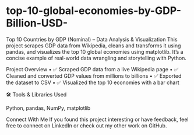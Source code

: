 # top-10-global-economies-by-GDP-Billion-USD-

Top 10 Countries by GDP (Nominal) – Data Analysis & Visualization
This project scrapes GDP data from Wikipedia, cleans and transforms it using pandas, and visualizes the top 10 global economies using matplotlib. It’s a concise example of real-world data wrangling and storytelling with Python.

Project Overview
• 	✅ Scraped GDP data from a live Wikipedia page
• 	✅ Cleaned and converted GDP values from millions to billions
• 	✅ Exported the dataset to CSV
• 	✅ Visualized the top 10 economies with a bar chart

🛠️ Tools & Libraries Used  

  Python, pandas, NumPy, matplotlib

Connect With Me
If you found this project interesting or have feedback, feel free to connect on LinkedIn or check out my other work on GitHub.
